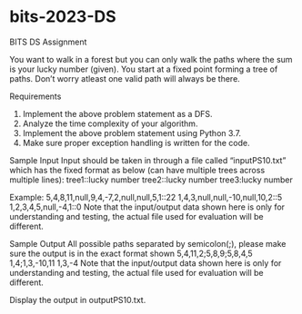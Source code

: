 # bits-2023-DS
BITS DS Assignment

You want to walk in a forest but you can only walk the paths where the sum is your lucky number (given). You start at a fixed point forming a tree of paths. Don’t worry atleast one valid path will always be there.

Requirements
1. Implement the above problem statement as a DFS.
2. Analyze the time complexity of your algorithm.
3. Implement the above problem statement using Python 3.7.
4. Make sure proper exception handling is written for the code.

Sample Input
Input should be taken in through a file called “inputPS10.txt” which has the fixed format as below (can have multiple trees across multiple lines):
tree1::lucky number
tree2::lucky number
tree3:lucky number
  
Example:
5,4,8,11,null,9,4,-7,2,null,null,5,1::22 
1,4,3,null,null,-10,null,10,2::5 
1,2,3,4,5,null,-4,1::0
Note that the input/output data shown here is only for understanding and testing, the actual file used for evaluation will be different.

Sample Output
All possible paths separated by semicolon(;), please make sure the output is in the exact format shown
5,4,11,2;5,8,9;5,8,4,5 
1,4;1,3,-10,11
1,3,-4
Note that the input/output data shown here is only for understanding and testing, the actual file used for evaluation will be different.

Display the output in outputPS10.txt.
